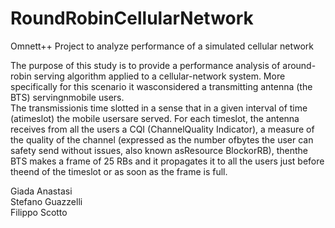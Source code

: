 # RoundRobinCellularNetwork
Omnett++ Project to analyze performance of a simulated cellular network

The purpose of this study is to provide a performance analysis of around-robin serving
algorithm applied to a cellular-network system.  More specifically for this scenario
it wasconsidered a transmitting antenna (the BTS) servingnmobile users.  
The transmissionis time slotted in a sense that in a given interval of time (atimeslot) the mobile usersare served. 
For each timeslot, the antenna receives from all the users a CQI (ChannelQuality Indicator), a measure of the quality of the channel 
(expressed as the number ofbytes the user can safety send without issues, also known asResource BlockorRB),
thenthe BTS makes a frame of 25 RBs and it propagates it to all the users just before theend of the timeslot or as soon as the frame is full.

Giada Anastasi  
Stefano Guazzelli  
Filippo Scotto  


